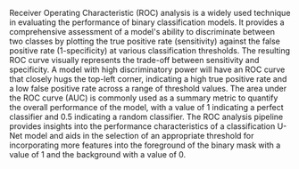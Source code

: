 Receiver Operating Characteristic (ROC) analysis is a widely used technique in evaluating the performance of binary classification models. It provides a comprehensive assessment of a model's ability to discriminate between two classes by plotting the true positive rate (sensitivity) against the false positive rate (1-specificity) at various classification thresholds. The resulting ROC curve visually represents the trade-off between sensitivity and specificity. A model with high discriminatory power will have an ROC curve that closely hugs the top-left corner, indicating a high true positive rate and a low false positive rate across a range of threshold values. The area under the ROC curve (AUC) is commonly used as a summary metric to quantify the overall performance of the model, with a value of 1 indicating a perfect classifier and 0.5 indicating a random classifier. 
The ROC analysis pipeline provides insights into the performance characteristics of a classification U-Net model and aids in the selection of an appropriate threshold for incorporating more features into the foreground of the binary mask with a value of 1 and the background with a value of 0. 
